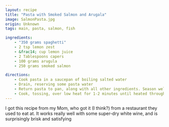 ```yaml
---
layout: recipe
title: "Pasta with Smoked Salmon and Arugala"
image: SalmonPasta.jpg
origin: Unknown
tags: main, pasta, salmon, fish

ingredients:
    - "350 grams spaghetti"
    - 2 tsp lemon zest
    - &frac14; cup lemon juice
    - 2 Tablespoons capers
    - 100 grams arugula
    - 250 grams smoked salmon

directions:
    - Cook pasta in a saucepan of boiling salted water 
    - Drain, reserving some pasta water
    - Return pasta to pan, along with all other ingredients. Season well with black pepper.
    - Cook, tossing, over low heat for 1-2 minutes until heated through and arugala begins wilting. 
---
```

I got this recipe from my Mom, who got it (I think?) from a restaurant they used to eat at.  It works really well with some super-dry white wine, and is surprisingly brisk and satisfying
